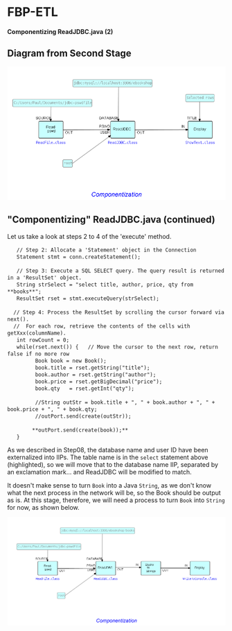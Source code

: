 FBP-ETL
=======

#### Componentizing ReadJDBC.java (2)

## Diagram from Second Stage

![Converted to ShowText](https://github.com/jpaulm/fbp-etl/blob/master/src/com/jpaulmorrison/Step08/docs/Step08-2.png "Converted to ShowText")

## "Componentizing" ReadJDBC.java (continued)
     

Let us take a look at steps 2 to 4 of the 'execute' method.
```
   // Step 2: Allocate a 'Statement' object in the Connection
   Statement stmt = conn.createStatement();
			   
   // Step 3: Execute a SQL SELECT query. The query result is returned in a 'ResultSet' object.
   String strSelect = "select title, author, price, qty from **books**";
   ResultSet rset = stmt.executeQuery(strSelect);
			 
  // Step 4: Process the ResultSet by scrolling the cursor forward via next().
  //  For each row, retrieve the contents of the cells with getXxx(columnName).
   int rowCount = 0;
   while(rset.next()) {   // Move the cursor to the next row, return false if no more row
         Book book = new Book(); 
         book.title = rset.getString("title");
         book.author = rset.getString("author");
         book.price = rset.getBigDecimal("price");  
         book.qty   = rset.getInt("qty");
			           
         //String outStr = book.title + ", " + book.author + ", " + book.price + ", " + book.qty;
         //outPort.send(create(outStr));
	
        **outPort.send(create(book));**
   }	               
```

As we described in Step08, the database name and user ID have been externalized into IIPs.  The table name is in the `select` statement above (highlighted), so we will move that to the database name IIP, separated by an exclamation mark... and ReadJDBC will be modified to match. 

It doesn't make sense to turn `Book` into a Java `String`, as we don't know what the next process in the network will be, so the Book should be output as is.  At this stage, therefore, we will need a process to turn `Book` into `String` for now, as shown below. 

![Next Phase](https://github.com/jpaulm/fbp-etl/blob/master/src/com/jpaulmorrison/Step10/docs/Step10.png "Next phase")  


